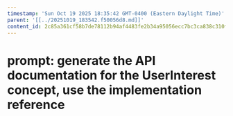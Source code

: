 ```yaml
---
timestamp: 'Sun Oct 19 2025 18:35:42 GMT-0400 (Eastern Daylight Time)'
parent: '[[../20251019_183542.f50056d8.md]]'
content_id: 2c85a361cf58b7de78112b94af4483fe2b34a95056ecc7bc3ca838c310f55f78
---
```


# prompt: generate the API documentation for the UserInterest concept, use the implementation reference
